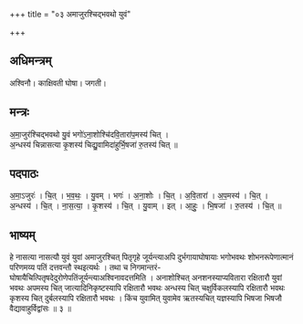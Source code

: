 +++
title = "०३ अमाजुरश्चिद्भवथो युवं"

+++
## अधिमन्त्रम्
अश्विनौ। काक्षिवती घोषा। जगती।

## मन्त्रः
अ॒मा॒जुर॑श्चिद्भवथो यु॒वं भगो॑ऽना॒शोश्चि॑दवि॒तारा॑प॒मस्य॑ चित् ।  
अ॒न्धस्य॑ चिन्नासत्या कृ॒शस्य॑ चिद्यु॒वामिदा॑हुर्भि॒षजा॑ रु॒तस्य॑ चित् ॥

## पदपाठः
अ॒मा॒ऽजुरः॑ । चि॒त् । भ॒व॒थः॒ । यु॒वम् । भगः॑ । अ॒ना॒शोः । चि॒त् । अ॒वि॒तारा॑ । अ॒प॒मस्य॑ । चि॒त् ।  
अ॒न्धस्य॑ । चि॒त् । ना॒स॒त्या॒ । कृ॒शस्य॑ । चि॒त् । यु॒वाम् । इत् । आ॒हुः॒ । भि॒षजा॑ । रु॒तस्य॑ । चि॒त् ॥

## भाष्यम्
हे नासत्या नासत्यौ युवं युवां अमाजुरश्चित् पितृगृहे जूर्यन्त्याअपि दुर्भगायाघोषायाः भगोभवथः शोभनरूपेणात्मानं परिणमय्य पतिं दत्तवन्तौ स्थइत्यर्थः । तथा च निगमान्तरं- घोषायैचित्पितृषदेदुरोणेपतिंजूर्यन्त्याअश्विनावदत्तमिति । अनाशोश्चित् अनशनस्याप्यवितारा रक्षितारौ युवां भवथः अपमस्य चित् जात्यादिनिकृष्टस्यापि रक्षितारौ भवथः अन्धस्य चित् चक्षुर्विकलस्यापि रक्षितारौ भवथः कृशस्य चित् दुर्बलस्यापि रक्षितारौ भवथः । किंच युवामित् युवामेव ऋतस्यचित् यज्ञस्यापि भिषजा भिषजौ वैद्यावाहुर्विद्वांसः ॥ ३ ॥